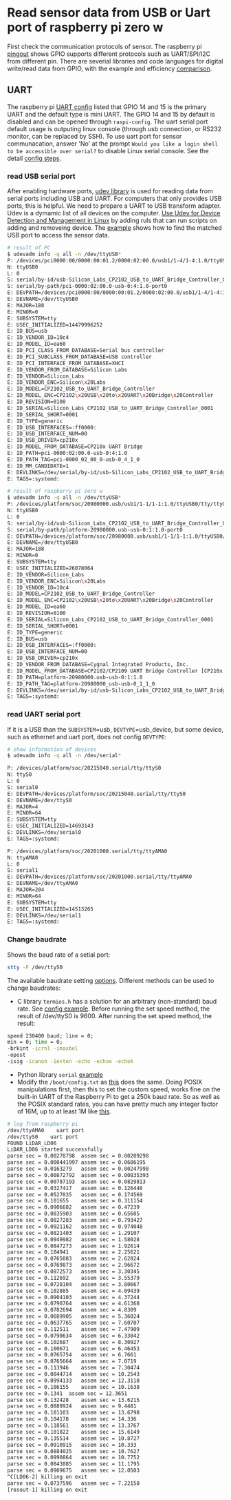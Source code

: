 # Read sensor data from USB or Uart port of raspberry pi zero w
First check the communication protocols of sensor. The raspberry pi [pingout](https://pinout.xyz/pinout/pin10_gpio15#) shows GPIO supports different protocols such as UART/SPI/I2C from different pin. There are severial libraries and code languages for digital write/read data from GPIO, with the example and efficiency [comparison](https://codeandlife.com/2012/07/03/benchmarking-raspberry-pi-gpio-speed/).
## UART
The raspberry pi [UART config](https://www.raspberrypi.org/documentation/configuration/uart.md) listed that GPIO 14 and 15 is the primary UART and the default type is mini UART. The GPIO 14 and 15 by default is disabled and can be opened through `raspi-config`. The uart serial port default usage is outputing linux console (through usb connection, or RS232 monitor, can be replaced by SSH). To use uart port for sensor communacation, answer 'No' at the prompt `Would you like a login shell to be accessible over serial?` to disable Linux serial console. See the detail [config steps](https://dumbcatnote.blogspot.com/2020/04/raspberry-pi-enable-serial-port.html).
### read USB serial port
After enabling hardware ports, [udev library](https://manpages.debian.org/buster/libudev-dev/udev_device_get_parent_with_subsystem_devtype.3.en.html) is used for reading data from serial ports including USB and UART. For computers that only provides USB ports, this is helpful. We need to prepare a UART to USB transform adapter.
Udev is a dymamic list of all devices on the computer. [Use Udev for Device Detection and Management in Linux](https://www.tecmint.com/udev-for-device-detection-management-in-linux/) by adding ruls that can run scripts on adding and removeing device. The [example](https://blog.csdn.net/baidu_39220322/article/details/112537199) shows how to find the matched USB port to access the sensor data.
```sh
# result of PC
$ udevadm info -q all -n /dev/ttyUSB*
P: /devices/pci0000:00/0000:00:01.2/0000:02:00.0/usb1/1-4/1-4:1.0/ttyUSB0/tty/ttyUSB0
N: ttyUSB0
L: 0
S: serial/by-id/usb-Silicon_Labs_CP2102_USB_to_UART_Bridge_Controller_0001-if00-port0
S: serial/by-path/pci-0000:02:00.0-usb-0:4:1.0-port0
E: DEVPATH=/devices/pci0000:00/0000:00:01.2/0000:02:00.0/usb1/1-4/1-4:1.0/ttyUSB0/tty/ttyUSB0
E: DEVNAME=/dev/ttyUSB0
E: MAJOR=188
E: MINOR=0
E: SUBSYSTEM=tty
E: USEC_INITIALIZED=14479996252
E: ID_BUS=usb
E: ID_VENDOR_ID=10c4
E: ID_MODEL_ID=ea60
E: ID_PCI_CLASS_FROM_DATABASE=Serial bus controller
E: ID_PCI_SUBCLASS_FROM_DATABASE=USB controller
E: ID_PCI_INTERFACE_FROM_DATABASE=XHCI
E: ID_VENDOR_FROM_DATABASE=Silicon Labs
E: ID_VENDOR=Silicon_Labs
E: ID_VENDOR_ENC=Silicon\x20Labs
E: ID_MODEL=CP2102_USB_to_UART_Bridge_Controller
E: ID_MODEL_ENC=CP2102\x20USB\x20to\x20UART\x20Bridge\x20Controller
E: ID_REVISION=0100
E: ID_SERIAL=Silicon_Labs_CP2102_USB_to_UART_Bridge_Controller_0001
E: ID_SERIAL_SHORT=0001
E: ID_TYPE=generic
E: ID_USB_INTERFACES=:ff0000:
E: ID_USB_INTERFACE_NUM=00
E: ID_USB_DRIVER=cp210x
E: ID_MODEL_FROM_DATABASE=CP210x UART Bridge
E: ID_PATH=pci-0000:02:00.0-usb-0:4:1.0
E: ID_PATH_TAG=pci-0000_02_00_0-usb-0_4_1_0
E: ID_MM_CANDIDATE=1
E: DEVLINKS=/dev/serial/by-id/usb-Silicon_Labs_CP2102_USB_to_UART_Bridge_Controller_0001-if00-port0 /dev/serial/by-path/pci-0000:02:00.0-usb-0:4:1.0-port0
E: TAGS=:systemd:
```
```sh
# result of raspberry pi zero w
$ udevadm info -q all -n /dev/ttyUSB*
P: /devices/platform/soc/20980000.usb/usb1/1-1/1-1:1.0/ttyUSB0/tty/ttyUSB0
N: ttyUSB0
L: 0
S: serial/by-id/usb-Silicon_Labs_CP2102_USB_to_UART_Bridge_Controller_0001-if00-port0
S: serial/by-path/platform-20980000.usb-usb-0:1:1.0-port0
E: DEVPATH=/devices/platform/soc/20980000.usb/usb1/1-1/1-1:1.0/ttyUSB0/tty/ttyUSB0
E: DEVNAME=/dev/ttyUSB0
E: MAJOR=188
E: MINOR=0
E: SUBSYSTEM=tty
E: USEC_INITIALIZED=26078064
E: ID_VENDOR=Silicon_Labs
E: ID_VENDOR_ENC=Silicon\x20Labs
E: ID_VENDOR_ID=10c4
E: ID_MODEL=CP2102_USB_to_UART_Bridge_Controller
E: ID_MODEL_ENC=CP2102\x20USB\x20to\x20UART\x20Bridge\x20Controller
E: ID_MODEL_ID=ea60
E: ID_REVISION=0100
E: ID_SERIAL=Silicon_Labs_CP2102_USB_to_UART_Bridge_Controller_0001
E: ID_SERIAL_SHORT=0001
E: ID_TYPE=generic
E: ID_BUS=usb
E: ID_USB_INTERFACES=:ff0000:
E: ID_USB_INTERFACE_NUM=00
E: ID_USB_DRIVER=cp210x
E: ID_VENDOR_FROM_DATABASE=Cygnal Integrated Products, Inc.
E: ID_MODEL_FROM_DATABASE=CP2102/CP2109 UART Bridge Controller [CP210x family]
E: ID_PATH=platform-20980000.usb-usb-0:1:1.0
E: ID_PATH_TAG=platform-20980000_usb-usb-0_1_1_0
E: DEVLINKS=/dev/serial/by-id/usb-Silicon_Labs_CP2102_USB_to_UART_Bridge_Controller_0001-if00-port0 /dev/serial/by-path/platform-20980000.usb-usb-0:1:1.0-port0
E: TAGS=:systemd:
```
### read UART serial port
If it is a USB than the `SUBSYSTEM`=usb, `DEVTYPE`=usb_device, but some device, such as ethernet and uart port, does not config `DEVTYPE`:
```sh
# show information of devices
$ udevadm info -q all -n /dev/serial*

P: /devices/platform/soc/20215040.serial/tty/ttyS0
N: ttyS0
L: 0
S: serial0
E: DEVPATH=/devices/platform/soc/20215040.serial/tty/ttyS0
E: DEVNAME=/dev/ttyS0
E: MAJOR=4
E: MINOR=64
E: SUBSYSTEM=tty
E: USEC_INITIALIZED=14693143
E: DEVLINKS=/dev/serial0
E: TAGS=:systemd:

P: /devices/platform/soc/20201000.serial/tty/ttyAMA0
N: ttyAMA0
L: 0
S: serial1
E: DEVPATH=/devices/platform/soc/20201000.serial/tty/ttyAMA0
E: DEVNAME=/dev/ttyAMA0
E: MAJOR=204
E: MINOR=64
E: SUBSYSTEM=tty
E: USEC_INITIALIZED=14513265
E: DEVLINKS=/dev/serial1
E: TAGS=:systemd:
```
### Change baudrate
Shows the baud rate of a setial port:
```sh
stty -F /dev/ttyS0
```
The available baudrate setting [options](https://raspberrypi.stackexchange.com/questions/9422/can-a-raspberry-pi-be-operated-at-more-than-115200-baud-rate-i-e-230400).
Different methods can be used to change baudrates:
* C library `termios.h` has a solution for an arbitrary (non-standard) baud rate. See [config example](https://stackoverflow.com/questions/12646324/how-can-i-set-a-custom-baud-rate-on-linux/21960358#21960358).
Before running the set speed method, the result of /dev/ttyS0 is 9600.
After running the set speed method, the result:
```sh
speed 230400 baud; line = 0;
min = 0; time = 0;
-brkint -icrnl -imaxbel
-opost
-isig -icanon -iexten -echo -echoe -echok
```
* Python library `serial` [example](http://www.python-exemplary.com/drucken.php?inhalt_mitte=raspi/en/serial.inc.php)
* Modify the `/boot/config.txt` as [this](https://stackoverflow.com/questions/51234573/changing-the-baud-rate-of-a-serial-port-on-a-raspberry-pi-3) does the same. Doing POSIX manipulations first, then this to set the custom speed, works fine on the built-in UART of the Raspberry Pi to get a 250k baud rate. So as well as the POSIX standard rates, you can have pretty much any integer factor of 16M, up to at least 1M like [this](https://fw.hardijzer.nl/?p=138).

```sh
# log from raspberry pi
/dev/ttyAMA0    uart port
/dev/ttyS0    uart port
FOUND LiDAR_LD06
LiDAR_LD06 started successfully 
parse sec = 0.00278798	assem sec = 0.00209298
parse sec = 0.000441997	assem sec = 0.0606195
parse sec = 0.0163279	assem sec = 0.00247998
parse sec = 0.00872792	assem sec = 0.00835393
parse sec = 0.00787193	assem sec = 0.0829813
parse sec = 0.0327417	assem sec = 0.126448
parse sec = 0.0527035	assem sec = 0.174569
parse sec = 0.101655	assem sec = 0.311154
parse sec = 0.0906682	assem sec = 0.47239
parse sec = 0.0835903	assem sec = 0.65605
parse sec = 0.0827283	assem sec = 0.793427
parse sec = 0.0921162	assem sec = 0.974048
parse sec = 0.0821403	assem sec = 1.29107
parse sec = 0.0949982	assem sec = 1.58028
parse sec = 0.0847273	assem sec = 1.92614
parse sec = 0.104941	assem sec = 2.25621
parse sec = 0.0765083	assem sec = 2.62824
parse sec = 0.0769873	assem sec = 2.96672
parse sec = 0.0872573	assem sec = 3.30345
parse sec = 0.112692	assem sec = 3.55379
parse sec = 0.0728104	assem sec = 3.80667
parse sec = 0.102885	assem sec = 4.09439
parse sec = 0.0904103	assem sec = 4.37244
parse sec = 0.0790764	assem sec = 4.61368
parse sec = 0.0782694	assem sec = 4.8309
parse sec = 0.0689905	assem sec = 5.36024
parse sec = 0.0637765	assem sec = 7.60707
parse sec = 0.112511	assem sec = 7.47909
parse sec = 0.0790634	assem sec = 6.33042
parse sec = 0.102687	assem sec = 8.30927
parse sec = 0.100671	assem sec = 6.46453
parse sec = 0.0765754	assem sec = 6.7661
parse sec = 0.0765664	assem sec = 7.0719
parse sec = 0.113946	assem sec = 7.30474
parse sec = 0.0844714	assem sec = 10.2543
parse sec = 0.0994133	assem sec = 12.3118
parse sec = 0.186155	assem sec = 10.1638
parse sec = 0.1341	assem sec = 12.3651
parse sec = 0.132428	assem sec = 13.6215
parse sec = 0.0889924	assem sec = 9.4481
parse sec = 0.101103	assem sec = 13.6798
parse sec = 0.104178	assem sec = 14.336
parse sec = 0.118561	assem sec = 13.3767
parse sec = 0.101822	assem sec = 15.6149
parse sec = 0.135514	assem sec = 10.8727
parse sec = 0.0910915	assem sec = 10.333
parse sec = 0.0884025	assem sec = 10.7627
parse sec = 0.0990864	assem sec = 10.7752
parse sec = 0.0843085	assem sec = 11.1795
parse sec = 0.0909675	assem sec = 12.0503
^C[LD06-2] killing on exit
parse sec = 0.0737596	assem sec = 7.22158
[rosout-1] killing on exit
```